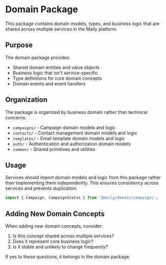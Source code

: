 # Domain Package

This package contains domain models, types, and business logic that are shared across multiple services in the Maily platform.

## Purpose

The domain package provides:
- Shared domain entities and value objects
- Business logic that isn't service-specific
- Type definitions for core domain concepts
- Domain events and event handlers

## Organization

The package is organized by business domain rather than technical concerns:
- `campaigns/` - Campaign domain models and logic
- `contacts/` - Contact management domain models and logic
- `templates/` - Email template domain models and logic
- `auth/` - Authentication and authorization domain models
- `common/` - Shared primitives and utilities

## Usage

Services should import domain models and logic from this package rather than implementing them independently. This ensures consistency across services and prevents duplication.

```typescript
import { Campaign, CampaignStatus } from '@maily/domain/campaigns';
```

## Adding New Domain Concepts

When adding new domain concepts, consider:
1. Is this concept shared across multiple services?
2. Does it represent core business logic?
3. Is it stable and unlikely to change frequently?

If yes to these questions, it belongs in the domain package.